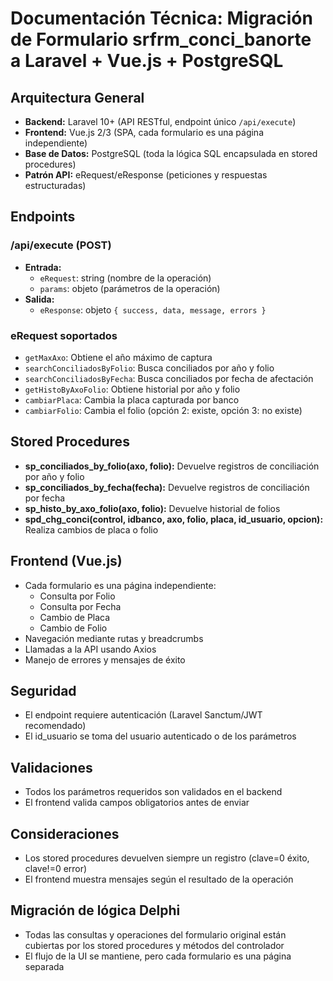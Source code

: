 # Documentación Técnica: Migración de Formulario srfrm_conci_banorte a Laravel + Vue.js + PostgreSQL

## Arquitectura General
- **Backend:** Laravel 10+ (API RESTful, endpoint único `/api/execute`)
- **Frontend:** Vue.js 2/3 (SPA, cada formulario es una página independiente)
- **Base de Datos:** PostgreSQL (toda la lógica SQL encapsulada en stored procedures)
- **Patrón API:** eRequest/eResponse (peticiones y respuestas estructuradas)

## Endpoints
### /api/execute (POST)
- **Entrada:**
  - `eRequest`: string (nombre de la operación)
  - `params`: objeto (parámetros de la operación)
- **Salida:**
  - `eResponse`: objeto `{ success, data, message, errors }`

### eRequest soportados
- `getMaxAxo`: Obtiene el año máximo de captura
- `searchConciliadosByFolio`: Busca conciliados por año y folio
- `searchConciliadosByFecha`: Busca conciliados por fecha de afectación
- `getHistoByAxoFolio`: Obtiene historial por año y folio
- `cambiarPlaca`: Cambia la placa capturada por banco
- `cambiarFolio`: Cambia el folio (opción 2: existe, opción 3: no existe)

## Stored Procedures
- **sp_conciliados_by_folio(axo, folio):** Devuelve registros de conciliación por año y folio
- **sp_conciliados_by_fecha(fecha):** Devuelve registros de conciliación por fecha
- **sp_histo_by_axo_folio(axo, folio):** Devuelve historial de folios
- **spd_chg_conci(control, idbanco, axo, folio, placa, id_usuario, opcion):** Realiza cambios de placa o folio

## Frontend (Vue.js)
- Cada formulario es una página independiente:
  - Consulta por Folio
  - Consulta por Fecha
  - Cambio de Placa
  - Cambio de Folio
- Navegación mediante rutas y breadcrumbs
- Llamadas a la API usando Axios
- Manejo de errores y mensajes de éxito

## Seguridad
- El endpoint requiere autenticación (Laravel Sanctum/JWT recomendado)
- El id_usuario se toma del usuario autenticado o de los parámetros

## Validaciones
- Todos los parámetros requeridos son validados en el backend
- El frontend valida campos obligatorios antes de enviar

## Consideraciones
- Los stored procedures devuelven siempre un registro (clave=0 éxito, clave!=0 error)
- El frontend muestra mensajes según el resultado de la operación

## Migración de lógica Delphi
- Todas las consultas y operaciones del formulario original están cubiertas por los stored procedures y métodos del controlador
- El flujo de la UI se mantiene, pero cada formulario es una página separada
